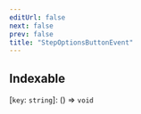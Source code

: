 ```yaml
---
editUrl: false
next: false
prev: false
title: "StepOptionsButtonEvent"
---
```


## Indexable

 \[`key`: `string`\]: () => `void`
